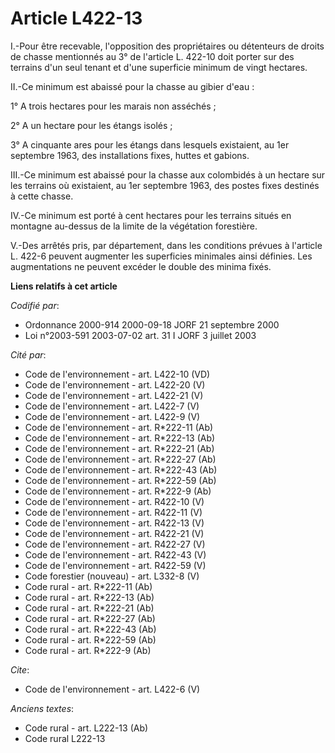 # Article L422-13

I.-Pour être recevable, l'opposition des propriétaires ou détenteurs de droits de chasse mentionnés au 3° de l'article L.
422-10 doit porter sur des terrains d'un seul tenant et d'une superficie minimum de vingt hectares. 

II.-Ce minimum est abaissé pour la chasse au gibier d'eau : 

1° A trois hectares pour les marais non asséchés ; 

2° A un hectare pour les étangs isolés ; 

3° A cinquante ares pour les étangs dans lesquels existaient, au 1er septembre 1963, des installations fixes, huttes et
gabions. 

III.-Ce minimum est abaissé pour la chasse aux colombidés à un hectare sur les terrains où existaient, au 1er septembre 1963,
des postes fixes destinés à cette chasse. 

IV.-Ce minimum est porté à cent hectares pour les terrains situés en montagne au-dessus de la limite de la végétation
forestière. 

V.-Des arrêtés pris, par département, dans les conditions prévues à l'article L. 422-6 peuvent augmenter les superficies
minimales ainsi définies. Les augmentations ne peuvent excéder le double des minima fixés.

**Liens relatifs à cet article**

_Codifié par_:

  - Ordonnance 2000-914 2000-09-18 JORF 21 septembre 2000
  - Loi n°2003-591 2003-07-02 art. 31 I JORF 3 juillet 2003

_Cité par_:

  - Code de l'environnement - art. L422-10 (VD)
  - Code de l'environnement - art. L422-20 (V)
  - Code de l'environnement - art. L422-21 (V)
  - Code de l'environnement - art. L422-7 (V)
  - Code de l'environnement - art. L422-9 (V)
  - Code de l'environnement - art. R*222-11 (Ab)
  - Code de l'environnement - art. R*222-13 (Ab)
  - Code de l'environnement - art. R*222-21 (Ab)
  - Code de l'environnement - art. R*222-27 (Ab)
  - Code de l'environnement - art. R*222-43 (Ab)
  - Code de l'environnement - art. R*222-59 (Ab)
  - Code de l'environnement - art. R*222-9 (Ab)
  - Code de l'environnement - art. R422-10 (V)
  - Code de l'environnement - art. R422-11 (V)
  - Code de l'environnement - art. R422-13 (V)
  - Code de l'environnement - art. R422-21 (V)
  - Code de l'environnement - art. R422-27 (V)
  - Code de l'environnement - art. R422-43 (V)
  - Code de l'environnement - art. R422-59 (V)
  - Code forestier (nouveau) - art. L332-8 (V)
  - Code rural - art. R*222-11 (Ab)
  - Code rural - art. R*222-13 (Ab)
  - Code rural - art. R*222-21 (Ab)
  - Code rural - art. R*222-27 (Ab)
  - Code rural - art. R*222-43 (Ab)
  - Code rural - art. R*222-59 (Ab)
  - Code rural - art. R*222-9 (Ab)

_Cite_:

  - Code de l'environnement - art. L422-6 (V)

_Anciens textes_:

  - Code rural - art. L222-13 (Ab)
  - Code rural L222-13
